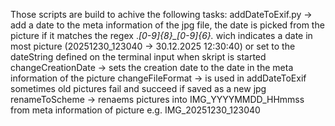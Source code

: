 Those scripts are build to achive the following tasks:
  addDateToExif.py -> add a date to the meta information of the jpg file, the date is picked from the picture if it matches the regex .*[0-9]{8}_[0-9]{6}.* wich indicates a date in most picture (20251230_123040 -> 30.12.2025 12:30:40)
  or set to the dateString defined on the terminal input when skript is started
  changeCreationDate -> sets the creation date to the date in the meta information of the picture
  changeFileFormat -> is used in addDateToExif sometimes old pictures fail and succeed if saved as a new jpg
  renameToScheme -> renaems pictures into IMG_YYYYMMDD_HHmmss from meta information of picture e.g. IMG_20251230_123040
